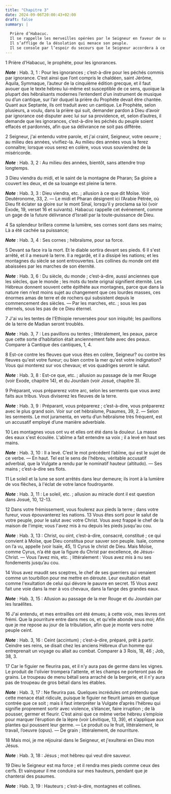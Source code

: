 ```yaml
---
title: "Chapitre 3"
date: 2024-09-06T20:00:43+02:00
draft: false
summary: |
  
  Prière d’Habacuc.
  Il se rappelle les merveilles opérées par le Seigneur en faveur de son peuple.
  Il s’afflige de la désolation qui menace son peuple.
  Il se console par l’espoir du secours que le Seigneur accordera à ce peuple.
---
```



1 Prière d'Habacuc, le prophète, pour les ignorances.

***Note*** :  Hab. 3, 1 : Pour les ignorances ; c’est-à-dire pour les péchés commis par ignorance. C’est ainsi que l’ont compris le chaldéen, saint Jérôme, Aquila, Symmaque, l’auteur de la cinquième édition grecque, et il faut avouer que le texte hébreu lui-même est susceptible de ce sens, quoique la plupart des hébraïsants modernes l’entendent d’un instrument de musique ou d’un cantique, sur l’air duquel la prière du Prophète devait être chantée. Quant aux Septante, ils ont traduit avec un cantique. Le Prophète, selon plusieurs, a voulu, dans la prière qui suit, demander pardon à Dieu d’avoir par ignorance osé disputer avec lui sur sa providence, et, selon d’autres, il demande que les ignorances, c’est-à-dire les péchés du peuple soient effacés et pardonnés, afin que sa délivrance ne soit pas différée.


2 Seigneur, j'ai entendu votre parole, et j'ai craint, Seigneur, votre oeuvre ; au milieu des années, vivifiez-la. Au milieu des années vous la ferez connaître; lorsque vous serez en colère, vous vous souviendrez de la miséricorde.

***Note*** :  Hab. 3, 2 : Au milieu des années, bientôt, sans attendre trop longtemps.


3 Dieu viendra du midi, et le saint de la montagne de Pharan; Sa gloire a couvert les deux, et de sa louange est pleine la terre.

***Note*** :  Hab. 3, 3 : Dieu viendra, etc. ; allusion à ce que dit Moïse. Voir Deutéronome, 33, 2. ― Le midi et Pharan désignent ici l’Arabie Pétrée, où Dieu fit éclater sa gloire sur le mont Sinaï, lorsqu’il y proclama sa loi (voir Exode, 19, verset 16 et suivants). Habacuc rappelle cet événement, comme un gage de la future délivrance d’Israël par la toute-puissance de Dieu.

4 Sa splendeur brillera comme la lumière, ses cornes sont dans ses mains;
Là a été cachée sa puissance;

***Note*** :  Hab. 3, 4 : Ses cornes ; hébraïsme, pour sa force.


5 Devant sa face ira la mort. Et le diable sortira devant ses pieds. 6 Il s'est arrêté, et il a mesuré la terre. Il a regardé, et il a dissipé les nations; et les montagnes du siècle se sont entrouvertes. Les collines du monde ont été abaissées par les marches de son éternité.

***Note*** :  Hab. 3, 6 : Du siècle, du monde ; c’est-à-dire, aussi anciennes que les siècles, que le monde ; les mots du texte orignal signifient éternité. Les Hébreux donnent souvent cette épithète aux montagnes, parce que dans la nature rien n’est moins sujet au changement que ces lourdes masses, ces énormes amas de terre et de rochers qui subsistent depuis le commencement des siècles. ― Par les marches, etc. ; sous les pas éternels, sous les pas de ce Dieu éternel.


7 J'ai vu les tentes de l'Ethiopie renversées pour son iniquité; les pavillons de la terre de Madian seront troublés.

***Note*** :  Hab. 3, 7 : Les pavillons ou tentes ; littéralement, les peaux, parce que cette sorte d’habitation était anciennement faite avec des peaux. Comparer à Cantique des cantiques, 1, 4.

8 Est-ce contre les fleuves que vous êtes en colère, Seigneur? ou contre les fleuves qu'est votre fureur; ou bien contre la mer qu'est votre indignation?
Vous qui monterez sur vos chevaux; et vos quadriges seront le salut.

***Note*** :  Hab. 3, 8 : Est-ce que, etc. ; allusion au passage de la mer Rouge (voir Exode, chapitre 14), et du Jourdain (voir Josué, chapitre 3).


9 Préparant, vous préparerez votre arc, selon les serments que vous avez faits aux tribus. Vous diviserez les fleuves de la terre.

***Note*** :  Hab. 3, 9 : Préparant, vous préparerez ; c’est-à-dire, vous préparerez avec le plus grand soin. Voir sur cet hébraïsme, Psaumes, 39, 2. ― Selon les serments. Le mot juramenta, en vertu d’un hébraïsme très fréquent, est un accusatif employé d’une manière adverbiale.

10 Les montagnes vous ont vu et elles ont été dans la douleur. La masse des eaux s'est écoulée. L'abîme a fait entendre sa voix ; il a levé en haut ses mains.

***Note*** :  Hab. 3, 10 : Il a levé. C’est le mot précédent l’abîme, qui est le sujet de ce verbe. ― En haut. Tel est le sens de l’hébreu, véritable accusatif adverbial, que la Vulgate a rendu par le nominatif hauteur (altitudo). ― Ses mains ; c’est-à-dire ses flots.

11 Le soleil et la lune se sont arrêtés dans leur demeure; ils iront à la lumière de vos flèches, à l'éclat de votre lance foudroyante.

***Note*** :  Hab. 3, 11 : Le soleil, etc. ; allusion au miracle dont il est question dans Josué, 10, 12-13.


12 Dans votre frémissement, vous foulerez aux pieds la terre ; dans votre fureur, vous épouvanterez les nations. 13 Vous êtes sorti pour le salut de votre peuple, pour le salut avec votre Christ. Vous avez frappé le chef de la maison de l'impie; vous l'avez mis à nu depuis les pieds jusqu'au cou.

***Note*** :  Hab. 3, 13 : Christ, ou oint, c’est-à-dire, consacré, constitué ; ce qui convient à Moïse, que Dieu constitua pour sauver son peuple. Isaïe, comme on l’a vu, appelle (voir Isaïe, 45, 1) Cyrus le christ de Dieu. Mais Moïse, comme Cyrus, n’a été que la figure du Christ par excellence, de Jésus-Christ. ― Vous l’avez mis, etc. ; littéralement : Vous avez mis à nu ses fondements jusqu’au cou.


14 Vous avez maudit ses sceptres, le chef de ses guerriers qui venaient comme un tourbillon pour me mettre en déroute. Leur exultation était comme l'exultation de celui qui dévore le pauvre en secret. 15 Vous avez fait une voie dans la mer à vos chevaux, dans la fange des grandes eaux.

***Note*** :  Hab. 3, 15 : Allusion au passage de la mer Rouge et du Jourdain par les Israélites.


16 J'ai entendu, et mes entrailles ont été émues; à cette voix, mes lèvres ont frémi. Que la pourriture entre dans mes os, et qu'elle abonde sous moi; Afin que je me repose au jour de la tribulation, afin que je monte vers notre peuple ceint.

***Note*** :  Hab. 3, 16 : Ceint (accintum) ; c’est-à-dire, préparé, prêt à partir. Ceindre ses reins, se disait chez les anciens Hébreux d’un homme qui entreprenait un voyage ou allait au combat. Comparer à 3 Rois, 18, 46 ; Job, 38, 3.


17 Car le figuier ne fleurira pas, et il n'y aura pas de germe dans les vignes. Le produit de l'olivier trompera l'attente, et les champs ne porteront pas de grains. Le troupeau de menu bétail sera arraché de la bergerie, et il n'y aura pas de troupeau de gros bétail dans les étables.

***Note*** :  Hab. 3, 17 : Ne fleurira pas. Quelques incrédules ont prétendu que cette menace était ridicule, puisque le figuier ne fleurit jamais en quelque contrée que ce soit ; mais il faut interpréter la Vulgate d’après l’hébreu qui signifie proprement sortir avec violence, s’élancer, faire irruption ; de là pousser, germer et fleurir. C’est ainsi que ce même verbe hébreu s’emploie pour marquer l’éruption de la lèpre (voir Lévitique, 13, 39), et s’applique aux plantes qui poussent leur germe. ― Le produit ou le fruit, littéralement, le travail, l’oeuvre (opus). ― De grain ; littéralement, de nourriture.


18 Mais moi, je me réjouirai dans le Seigneur, et j'exulterai en Dieu mon Jésus.

***Note*** :  Hab. 3, 18 : Jésus ; mot hébreu qui veut dire sauveur.

19 Dieu le Seigneur est ma force ; et il rendra mes pieds comme ceux des cerfs. Et vainqueur il me conduira sur mes hauteurs, pendant que je chanterai des psaumes.

***Note*** :  Hab. 3, 19 : Hauteurs ; c’est-à-dire, montagnes et collines.
